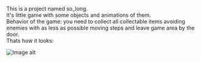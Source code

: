 This is a project named so_long.  
It's little game with some objects and animations of them.  
Behavior of the game: you need to collect all collectable items avoiding enemies with as less as possible moving steps and leave game area by the door.  
Thats how it looks:  
  
![Image alt](https://github.com/OlegSemnadtsatilet/School21_Sber/blob/main/so_long/game.gif)

